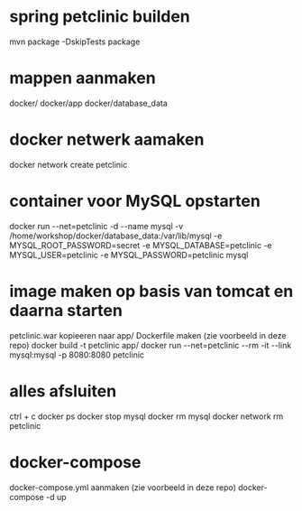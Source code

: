 # spring petclinic builden
mvn package -DskipTests package

# mappen aanmaken
docker/
docker/app
docker/database_data

# docker netwerk aamaken
docker network create petclinic

# container voor MySQL opstarten
docker run --net=petclinic -d --name mysql -v /home/workshop/docker/database_data:/var/lib/mysql -e MYSQL_ROOT_PASSWORD=secret -e MYSQL_DATABASE=petclinic -e MYSQL_USER=petclinic -e MYSQL_PASSWORD=petclinic mysql

# image maken op basis van tomcat en daarna starten
petclinic.war kopieeren naar app/ 
Dockerfile maken (zie voorbeeld in deze repo)
docker build -t petclinic app/
docker run --net=petclinic --rm -it --link mysql:mysql -p 8080:8080 petclinic

# alles afsluiten
ctrl + c
docker ps
docker stop mysql
docker rm mysql
docker network rm petclinic

# docker-compose
docker-compose.yml aanmaken  (zie voorbeeld in deze repo)
docker-compose -d up
